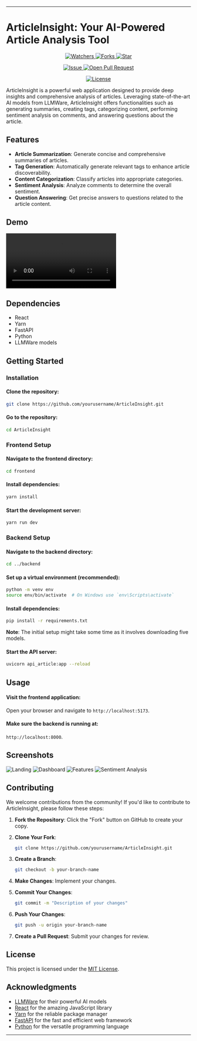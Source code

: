 
---

# ArticleInsight: Your AI-Powered Article Analysis Tool
<p align="center">
    <p align="center">
        <a href="https://github.com/yourusername/ArticleInsight/" target="blank">
            <img src="https://img.shields.io/github/watchers/yourusername/ArticleInsight?style=for-the-badge&logo=appveyor" alt="Watchers"/>
        </a>
        <a href="https://github.com/yourusername/ArticleInsight/fork" target="blank">
            <img src="https://img.shields.io/github/forks/yourusername/ArticleInsight?style=for-the-badge&logo=appveyor" alt="Forks"/>
        </a>
        <a href="https://github.com/yourusername/ArticleInsight/stargazers" target="blank">
            <img src="https://img.shields.io/github/stars/yourusername/ArticleInsight?style=for-the-badge&logo=appveyor" alt="Star"/>
        </a>
    </p>
    <p align="center">
        <a href="https://github.com/yourusername/ArticleInsight/issues" target="blank">
            <img src="https://img.shields.io/github/issues/yourusername/ArticleInsight?style=for-the-badge&logo=appveyor" alt="Issue"/>
        </a>
        <a href="https://github.com/yourusername/ArticleInsight/pulls" target="blank">
            <img src="https://img.shields.io/github/issues-pr/yourusername/ArticleInsight?style=for-the-badge&logo=appveyor" alt="Open Pull Request"/>
        </a>
    </p>
    <p align="center">
        <a href="https://github.com/yourusername/ArticleInsight/blob/master/LICENSE" target="blank">
            <img src="https://img.shields.io/github/license/yourusername/ArticleInsight?style=for-the-badge&logo=appveyor" alt="License" />
        </a>
    </p>
</p>

ArticleInsight is a powerful web application designed to provide deep insights and comprehensive analysis of articles. Leveraging state-of-the-art AI models from LLMWare, ArticleInsight offers functionalities such as generating summaries, creating tags, categorizing content, performing sentiment analysis on comments, and answering questions about the article.

## Features

- **Article Summarization**: Generate concise and comprehensive summaries of articles.
- **Tag Generation**: Automatically generate relevant tags to enhance article discoverability.
- **Content Categorization**: Classify articles into appropriate categories.
- **Sentiment Analysis**: Analyze comments to determine the overall sentiment.
- **Question Answering**: Get precise answers to questions related to the article content.

## Demo
<video src="https://github.com/yourusername/ArticleInsight/assets/your-video-id"></video>

## Dependencies
- React
- Yarn
- FastAPI
- Python
- LLMWare models

## Getting Started

### Installation

#### Clone the repository:
```bash
git clone https://github.com/yourusername/ArticleInsight.git
```
#### Go to the repository:
```bash
cd ArticleInsight
```

### Frontend Setup

#### Navigate to the frontend directory:
```bash
cd frontend
```

#### Install dependencies:
```bash
yarn install
```

#### Start the development server:
```bash
yarn run dev
```

### Backend Setup

#### Navigate to the backend directory:
```bash
cd ../backend
```

#### Set up a virtual environment (recommended):
```bash
python -m venv env
source env/bin/activate  # On Windows use `env\Scripts\activate`
```

#### Install dependencies:
```bash
pip install -r requirements.txt
```

**Note**: The initial setup might take some time as it involves downloading five models.

#### Start the API server:
```bash
uvicorn api_article:app --reload
```

## Usage

#### Visit the frontend application:
Open your browser and navigate to `http://localhost:5173`.

#### Make sure the backend is running at:
`http://localhost:8000`.

## Screenshots

![Landing](https://github.com/yourusername/ArticleInsight/assets/your-image-id-1)
![Dashboard](https://github.com/yourusername/ArticleInsight/assets/your-image-id-2)
![Features](https://github.com/yourusername/ArticleInsight/assets/your-image-id-3)
![Sentiment Analysis](https://github.com/yourusername/ArticleInsight/assets/your-image-id-4)

## Contributing

We welcome contributions from the community! If you'd like to contribute to ArticleInsight, please follow these steps:

1. **Fork the Repository**: Click the "Fork" button on GitHub to create your copy.

2. **Clone Your Fork**:
   ```bash
   git clone https://github.com/yourusername/ArticleInsight.git
   ```

3. **Create a Branch**:
   ```bash
   git checkout -b your-branch-name
   ```

4. **Make Changes**: Implement your changes.

5. **Commit Your Changes**:
   ```bash
   git commit -m "Description of your changes"
   ```

6. **Push Your Changes**:
   ```bash
   git push -u origin your-branch-name
   ```

7. **Create a Pull Request**: Submit your changes for review.

## License

This project is licensed under the [MIT License](LICENSE).

## Acknowledgments

- [LLMWare](https://www.llmware.ai/) for their powerful AI models
- [React](https://reactjs.org/) for the amazing JavaScript library
- [Yarn](https://yarnpkg.com/) for the reliable package manager
- [FastAPI](https://fastapi.tiangolo.com/) for the fast and efficient web framework
- [Python](https://www.python.org/) for the versatile programming language

---
